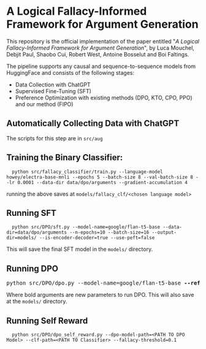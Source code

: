 # A Logical Fallacy-Informed Framework for Argument Generation

This repository is the official implementation of the paper entitled "_A Logical Fallacy-Informed Framework for Argument Generation_", by Luca Mouchel, Debjit Paul, Shaobo Cui, Robert West, Antoine Bosselut and Boi Faltings.

The pipeline supports any causal and sequence-to-sequence models from HuggingFace and consists of the following stages: 
- Data Collection with ChatGPT
- Supervised Fine-Tuning (SFT)
- Preference Optimization with existing methods (DPO, KTO, CPO, PPO) and our method (FIPO)

## Automatically Collecting Data with ChatGPT 
The scripts for this step are in `src/aug`


## Training the Binary Classifier: 
```
  python src/fallacy_classifier/train.py --language-model howey/electra-base-mnli --epochs 5 --batch-size 8 --val-batch-size 8 --lr 0.0001 --data-dir data/dpo/arguments --gradient-accumulation 4
```

running the above saves at `models/fallacy_clf/<chosen language model>`

## Running SFT
```
  python src/DPO/sft.py --model-name=google/flan-t5-base --data-dir=data/dpo/arguments --n-epochs=10 --batch-size=16 --output-dir=models/ --is-encoder-decoder=true --use-peft=false
```

This will save the final SFT model in the `models/` directory.

## Running DPO 
<pre>python src/DPO/dpo.py --model-name=google/flan-t5-base <b>--ref-model-path=PATH TO SFT Model</b> --data-dir=data/dpo/arguments <b>--beta=0.5</b> --n-epochs=10 --output-dir=models/ --is-encoder-decoder=true --use-peft=false</pre>

Where bold arguments are new parameters to run DPO. This will also save at the `models/` directory.

## Running Self Reward 
```
  python src/DPO/dpo_self_reward.py --dpo-model-path=<PATH TO DPO Model> --clf-path=<PATH TO Classifier> --fallacy-threshold=0.1
```
